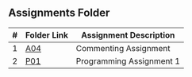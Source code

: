 ##  Assignments Folder

|   #   | Folder Link | Assignment Description |
| :---: | ----------- | ---------------------- |
|   1   |[A04](https://github.com/venetiaqueen/3013-Algorithms-howell/tree/master/assignments/AO4)        |   Commenting Assignment                     |
|   2   |[P01](https://github.com/venetiaqueen/3013-Algorithms-howell/tree/master/assignments/AO4)        |   Programming Assignment 1                     |

